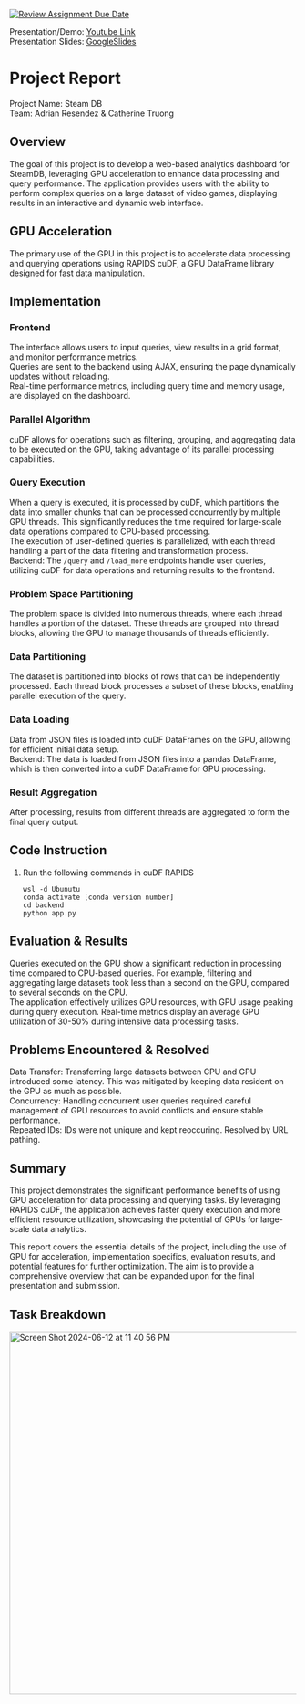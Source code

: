 [![Review Assignment Due Date](https://classroom.github.com/assets/deadline-readme-button-24ddc0f5d75046c5622901739e7c5dd533143b0c8e959d652212380cedb1ea36.svg)](https://classroom.github.com/a/BFqd4mnG)

Presentation/Demo: [Youtube Link](https://youtu.be/0XGFsL46XdE) <br />
Presentation Slides: [GoogleSlides](https://docs.google.com/presentation/d/1w_oLAvUj1-ZOibbfmdnzWIG1apxlXmOWDQ2-Ymk_Ync/edit?usp=sharing)

# Project Report

Project Name: Steam DB <br />
Team: Adrian Resendez & Catherine Truong <br />

## Overview

The goal of this project is to develop a web-based analytics dashboard for SteamDB, leveraging GPU acceleration to enhance data processing and query performance. The application provides users with the ability to perform complex queries on a large dataset of video games, displaying results in an interactive and dynamic web interface.

## GPU Acceleration

The primary use of the GPU in this project is to accelerate data processing and querying operations using RAPIDS cuDF, a GPU DataFrame library designed for fast data manipulation.

## Implementation

### Frontend
The interface allows users to input queries, view results in a grid format, and monitor performance metrics. <br />
Queries are sent to the backend using AJAX, ensuring the page dynamically updates without reloading. <br />
Real-time performance metrics, including query time and memory usage, are displayed on the dashboard. <br />


### Parallel Algorithm
cuDF allows for operations such as filtering, grouping, and aggregating data to be executed on the GPU, taking advantage of its parallel processing capabilities.

### Query Execution
When a query is executed, it is processed by cuDF, which partitions the data into smaller chunks that can be processed concurrently by multiple GPU threads. This significantly reduces the time required for large-scale data operations compared to CPU-based processing. <br />
The execution of user-defined queries is parallelized, with each thread handling a part of the data filtering and transformation process. <br />
Backend: The `/query` and `/load_more` endpoints handle user queries, utilizing cuDF for data operations and returning results to the frontend. <br />

### Problem Space Partitioning
The problem space is divided into numerous threads, where each thread handles a portion of the dataset. These threads are grouped into thread blocks, allowing the GPU to manage thousands of threads efficiently.

### Data Partitioning
The dataset is partitioned into blocks of rows that can be independently processed. Each thread block processes a subset of these blocks, enabling parallel execution of the query.

### Data Loading
Data from JSON files is loaded into cuDF DataFrames on the GPU, allowing for efficient initial data setup. <br />
Backend: The data is loaded from JSON files into a pandas DataFrame, which is then converted into a cuDF DataFrame for GPU processing.


### Result Aggregation
After processing, results from different threads are aggregated to form the final query output.


## Code Instruction

1. Run the following commands in cuDF RAPIDS
   ```
   wsl -d Ubunutu
   conda activate [conda version number]
   cd backend
   python app.py
   ```

## Evaluation & Results

Queries executed on the GPU show a significant reduction in processing time compared to CPU-based queries. For example, filtering and aggregating large datasets took less than a second on the GPU, compared to several seconds on the CPU. <br />
The application effectively utilizes GPU resources, with GPU usage peaking during query execution. Real-time metrics display an average GPU utilization of 30-50% during intensive data processing tasks.

## Problems Encountered & Resolved

Data Transfer: Transferring large datasets between CPU and GPU introduced some latency. This was mitigated by keeping data resident on the GPU as much as possible. <br />
Concurrency: Handling concurrent user queries required careful management of GPU resources to avoid conflicts and ensure stable performance. <br />
Repeated IDs: IDs were not uniqure and kept reoccuring. Resolved by URL pathing.

## Summary

This project demonstrates the significant performance benefits of using GPU acceleration for data processing and querying tasks. By leveraging RAPIDS cuDF, the application achieves faster query execution and more efficient resource utilization, showcasing the potential of GPUs for large-scale data analytics.

This report covers the essential details of the project, including the use of GPU for acceleration, implementation specifics, evaluation results, and potential features for further optimization. The aim is to provide a comprehensive overview that can be expanded upon for the final presentation and submission.


## Task Breakdown

<img width="636" alt="Screen Shot 2024-06-12 at 11 40 56 PM" src="https://github.com/UCR-CSEE147/finalproject-s24-chaewon-s-carpet-cleaners/assets/93835984/d0cd5906-989e-469f-b4d8-e9f50ab3900e">



